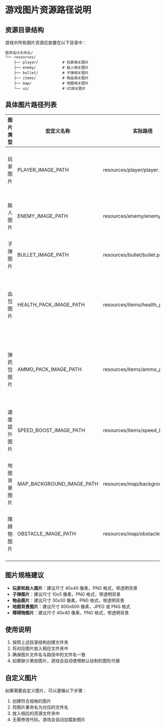 # 游戏图片资源路径说明

## 资源目录结构

游戏中所有图片资源应放置在以下目录中：

```
程序设计大作业/
└── resources/
    ├── player/           # 玩家相关图片
    ├── enemy/            # 敌人相关图片
    ├── bullet/           # 子弹相关图片
    ├── items/            # 物品相关图片
    ├── map/              # 地图相关图片
    └── ui/               # UI相关图片
```

## 具体图片路径列表

| 图片类型 | 宏定义名称 | 实际路径 | 用途说明 |
|---------|-----------|---------|--------|
| 玩家图片 | PLAYER_IMAGE_PATH | resources/player/player.png | 玩家角色图片 |
| 敌人图片 | ENEMY_IMAGE_PATH | resources/enemy/enemy.png | 敌人角色图片 |
| 子弹图片 | BULLET_IMAGE_PATH | resources/bullet/bullet.png | 子弹图片 |
| 血包图片 | HEALTH_PACK_IMAGE_PATH | resources/items/health_pack.png | 生命值恢复道具图片 |
| 弹药包图片 | AMMO_PACK_IMAGE_PATH | resources/items/ammo_pack.png | 弹药补充道具图片 |
| 速度提升图片 | SPEED_BOOST_IMAGE_PATH | resources/items/speed_boost.png | 速度提升道具图片 |
| 地图背景图片 | MAP_BACKGROUND_IMAGE_PATH | resources/map/background.png | 游戏背景图片 |
| 障碍物图片 | OBSTACLE_IMAGE_PATH | resources/map/obstacle.png | 地图障碍物图片 |

## 图片规格建议

- **玩家和敌人图片**：建议尺寸 40x40 像素，PNG 格式，带透明背景
- **子弹图片**：建议尺寸 10x5 像素，PNG 格式，带透明背景
- **物品图片**：建议尺寸 30x30 像素，PNG 格式，带透明背景
- **地图背景图片**：建议尺寸 800x600 像素，JPEG 或 PNG 格式
- **障碍物图片**：建议尺寸 40x40 像素，PNG 格式，带透明背景

## 使用说明

1. 按照上述目录结构创建文件夹
2. 将对应图片放入相应文件夹中
3. 确保图片文件名与路径中的文件名一致
4. 如果缺少某些图片，游戏会自动使用默认绘制的图形代替

## 自定义图片

如果需要自定义图片，可以遵循以下步骤：

1. 创建符合规格的图片
2. 将图片重命名为对应的文件名
3. 放入相应的资源文件夹中
4. 无需修改代码，游戏会自动加载新图片